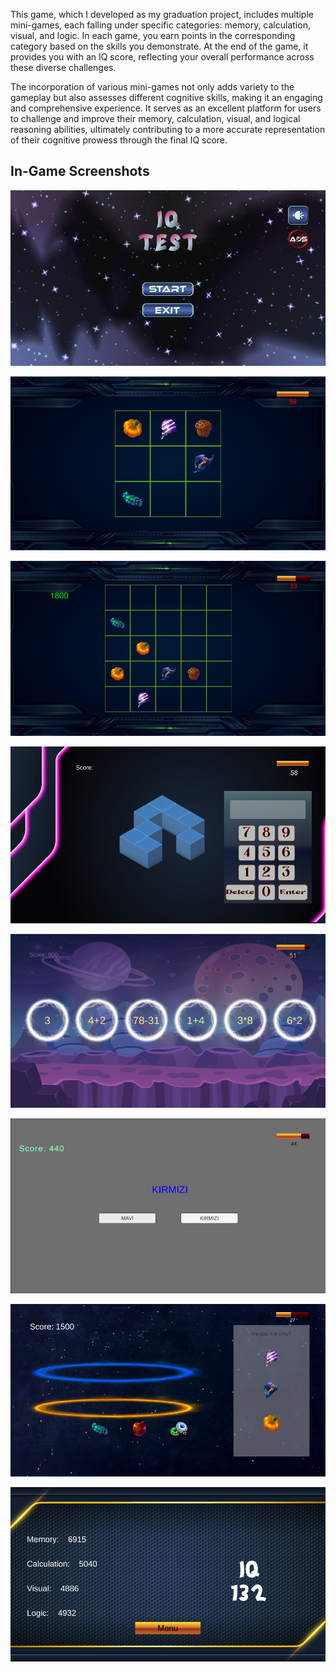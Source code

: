 This game, which I developed as my graduation project, includes multiple mini-games, each falling under specific categories: memory, calculation, visual, and logic. In each game, you earn points in the corresponding category based on the skills you demonstrate. At the end of the game, it provides you with an IQ score, reflecting your overall performance across these diverse challenges.

The incorporation of various mini-games not only adds variety to the gameplay but also assesses different cognitive skills, making it an engaging and comprehensive experience. It serves as an excellent platform for users to challenge and improve their memory, calculation, visual, and logical reasoning abilities, ultimately contributing to a more accurate representation of their cognitive prowess through the final IQ score.
## In-Game Screenshots
![Ekran Görüntüsü](./Assets/ScreenShot/1.png)

![Ekran Görüntüsü](./Assets/ScreenShot/2.png)

![Ekran Görüntüsü](./Assets/ScreenShot/3.png)

![Ekran Görüntüsü](./Assets/ScreenShot/4.png)

![Ekran Görüntüsü](./Assets/ScreenShot/5.png)

![Ekran Görüntüsü](./Assets/ScreenShot/6.png)

![Ekran Görüntüsü](./Assets/ScreenShot/7.png)

![Ekran Görüntüsü](./Assets/ScreenShot/8.png)
